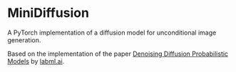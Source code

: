 # MiniDiffusion
A PyTorch implementation of a diffusion model for unconditional image generation.

Based on the implementation of the paper [Denoising Diffusion Probabilistic Models](https://arxiv.org/abs/2006.11239) by [labml.ai](https://nn.labml.ai).